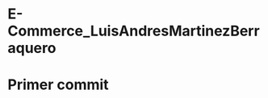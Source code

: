 # E-Commerce_LuisAndresMartinezBerraquero
# Primer commit

<!-- 
1 LOGIN => POST
http://localhost:3977/api/v1/usuario/login
{
    "Movil": "123456789",
    "Clave": "12345"
}

2 INSERTAR USUARIO => POST
http://localhost:3977/api/v1/usuario
{
    "Nombres": "PRS01",
    "Movil":"987654321",
    "Clave":"12345",
    "Email":"PRS01@GMAIL.COM",
    "Perfil":"6027b80f2e553fccaeb5560f",
    "UsuCrea":"6027f66a57ce93d65b089614"
}

3 Listar Perfiles => GET
http://localhost:3977/api/v1/perfil
Headers:
Authorization: token......

4 UPDATE USUARIO => PUT
http://localhost:3977/api/v1/usuario
Headers:
Authorization: token......
{
    "Nombres": "PRS03",
    "Movil":"987654323",
    "Clave":"11111",
    "Email":"PRS03@GMAIL.COM",
    "Perfil":"6027b80f2e553fccaeb5560f",
    "UsuActualiza":"6027f66a57ce93d65b089614"
}

8 List Productos => GET
http://localhost:3977/api/v1/producto
Headers:
Authorization: token......


12 List Categorias => GET
http://localhost:3977/api/v1/categoria
Headers:
Authorization: token......

TOKEN: eyJ0eXAiOiJKV1QiLCJhbGciOiJIUzI1NiJ9.eyJpZCI6IjYxYzliOGE5MTE3ZDRhMDA4OTFjYmQyYSIsIm5vbWJyZXMiOiJQUlMwMSIsIm1vdmlsIjoiOTg3NjU0MzIxIiwiZW1haWwiOiJwcnMwMUBnbWFpbC5jb20iLCJpYXQiOjE2NDA2MDk5NjEsImV4cCI6MTY0MDY5NjM2MX0.pex8v74AP7Fm0QhGpD21QXvPJxe82C5k4M0ZWgaTDyw
-->